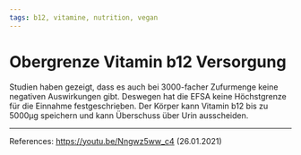 ```yaml
--- 
tags: b12, vitamine, nutrition, vegan
---
```


# Obergrenze Vitamin b12 Versorgung

Studien haben gezeigt, dass es auch bei 3000-facher Zufurmenge keine negativen Auswirkungen gibt.
Deswegen hat die EFSA keine Höchstgrenze für die Einnahme festgeschrieben.
Der Körper kann Vitamin b12 bis zu 5000μg speichern und kann Überschuss über Urin ausscheiden.

---
References:
https://youtu.be/Nngwz5ww_c4 (26.01.2021)